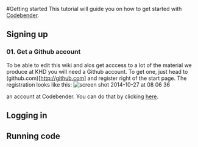 #Getting started
This tutorial will guide you on how to get started with [Codebender](http://codebender.cc).

## Signing up
### 01. Get a Github account 
To be able to edit this wiki and alos get acccess to a lot of the material we produce at KHD you will need a Github account.
To get one, just head to (github.com)[http://github.com] and register right of the start page. The registration looks like this:
![screen shot 2014-10-27 at 08 06 36](https://cloud.githubusercontent.com/assets/122277/4787252/d386671c-5da7-11e4-93c6-161ee34170a3.png)


an account at Codebender. You can do that by clicking [here](https://codebender.cc/register/).

## Logging in

## Running code
